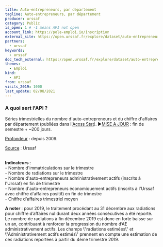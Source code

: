 ```yaml
---
title: Auto-entrepreneurs, par département
tagline: Auto-entrepreneurs, par département
producer: urssaf
category: Public
is_open: 1 # -1 means API not open
account_link: https://pole-emploi.io/inscription
external_site: https://open.urssaf.fr/explore/dataset/auto-entrepreneurs-par-departement/api/
partners:
  - urssaf
keywords:
  - urssaf
doc_tech_external: https://open.urssaf.fr/explore/dataset/auto-entrepreneurs-par-departement/api/
themes:
  - Emploi
kind:
  - API
from: urssaf
visits_2019: 1000
last_update: 02/08/2021
---
```


### A quoi sert l'API ?

<p align=\"left\" style='font-family: -apple-system, BlinkMacSystemFont, \"Segoe UI\", Roboto, Helvetica, Arial, sans-serif;'>Séries trimestrielles du nombre d'auto-entrepreneurs et du chiffre d'affaires par département (publiées<span> dans l'</span><a href=\"https://www.acoss.fr/home/observatoire-economique/publications/acoss-stat.html\" style='background-color: rgb(255, 255, 255); font-family: -apple-system, BlinkMacSystemFont, \"Segoe UI\", Roboto, Helvetica, Arial, sans-serif; font-weight: 400;' target=\"_blank\"><span style=\"font-weight: bolder;\">Acoss Stat</span></a><span style=\"font-size: 12.495px;\">)</span><span>.</span><span> </span><span style=\"font-family: Arial, sans-serif;\">►</span><u style=\"font-weight: bolder;\"><a href=\"https://open.urssaf.fr/explore/dataset/planning-de-mise-a-jour/table/?sort=date_de_mise_a_jour\" target=\"_blank\">MISE A JOUR</a></u><span style=\"font-weight: bolder;\"> : fin de semestre + ~200 jours.</span></p><p style='font-family: -apple-system, BlinkMacSystemFont, \"Segoe UI\", Roboto, Helvetica, Arial, sans-serif;'><u>Profondeur</u><span> : depuis 2009.</span></p><p style='font-family: -apple-system, BlinkMacSystemFont, \"Segoe UI\", Roboto, Helvetica, Arial, sans-serif;'><u>Source</u><span> : Urssaf</span><span><br/></span><br/></p><p align=\"left\" style='font-family: -apple-system, BlinkMacSystemFont, \"Segoe UI\", Roboto, Helvetica, Arial, sans-serif;'><b>Indicateurs </b>:<br/>- Nombre d'immatriculations sur le trimestre<br/>- Nombre de radiations sur le trimestre<br/>- Nombre d'auto-entrepreneurs administrativement actifs (inscrits à l'Urssaf) en fin de trimestre<br/>- Nombre d'auto-entrepreneurs économiquement actifs (inscrits à l'Urssaf avec chiffre d'affaires positif) en fin de trimestre<br/>- Chiffre d'affaires trimestriel moyen</p><p align=\"left\" style='font-family: -apple-system, BlinkMacSystemFont, \"Segoe UI\", Roboto, Helvetica, Arial, sans-serif;'><b>A noter</b> : p<span style=\"font-family: inherit;\">our 2019, le traitement procédant au 31 décembre aux radiations pour chiffre d’affaires nul durant deux années consécutives a été reporté. Le nombre de radiations à fin décembre 2019 est donc en forte baisse sur un an, contribuant à renforcer la progression du nombre d’AE administrativement actifs. Les champs \"radiations estimées\" et \"Administrativement actifs estimés\" prennent en compte une estimation de ces radiations reportées </span><span style=\"font-family: inherit;\"><span style=\"font-family: inherit;\">à partir du 4ème trimestre 2019</span>. </span></p><p align=\"left\" style='font-family: -apple-system, BlinkMacSystemFont, \"Segoe UI\", Roboto, Helvetica, Arial, sans-serif;'><span style=\"font-family: inherit;\"> </span></p>
